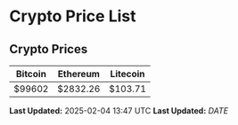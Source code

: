 # Crypto Price List

## Crypto Prices
| Bitcoin | Ethereum | Litecoin |
| ------- | -------- | -------- |
| $99602 | $2832.26 | $103.71 |
**Last Updated:** 2025-02-04 13:47 UTC
**Last Updated:** $DATE$
